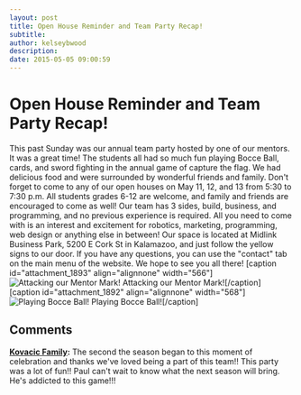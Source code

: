 ```yaml
---
layout: post
title: Open House Reminder and Team Party Recap!
subtitle:
author: kelseybwood
description:
date: 2015-05-05 09:00:59
---
```


# Open House Reminder and Team Party Recap!

This past Sunday was our annual team party hosted by one of our mentors. It was a great time! The students all had so much fun playing Bocce Ball, cards, and sword fighting in the annual game of capture the flag. We had delicious food and were surrounded by wonderful friends and family. Don't forget to come to any of our open houses on May 11, 12, and 13 from 5:30 to 7:30 p.m. All students grades 6-12 are welcome, and family and friends are encouraged to come as well! Our team has 3 sides, build, business, and programming, and no previous experience is required. All you need to come with is an interest and excitement for robotics, marketing, programming, web design or anything else in between! Our space is located at Midlink Business Park, 5200 E Cork St in Kalamazoo, and just follow the yellow signs to our door. If you have any questions, you can use the "contact" tab on the main menu of the website. We hope to see you all there! [caption id="attachment_1893" align="alignnone" width="566"]![Attacking our Mentor Mark!](/wp-content/uploads/2015/05/Attacking-Mark-1024x768.jpg) Attacking our Mentor Mark![/caption] [caption id="attachment_1892" align="alignnone" width="568"]![Playing Bocce Ball!](http://strykeforce.org/wp-content/uploads/2015/05/Playing-Bocce-Ball-1024x768.jpg) Playing Bocce Ball![/caption]

## Comments

**[Kovacic Family](#1798 "2015-05-08 14:43:09"):** The second the season began to this moment of celebration and thanks we've loved being a part of this team!! This party was a lot of fun!! Paul can't wait to know what the next season will bring. He's addicted to this game!!!
